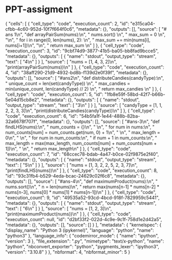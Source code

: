 # PPT-assigment
{
 "cells": [
  {
   "cell_type": "code",
   "execution_count": 2,
   "id": "e315ca04-cfbb-4c60-952d-10f7f664f0c6",
   "metadata": {},
   "outputs": [],
   "source": [
    "# ans 1\n",
    "def arrayPairSum(nums):\n",
    "    nums.sort()  \n",
    "    max_sum = 0  \n",
    "\n",
    "    for i in range(0, len(nums), 2):  \n",
    "        max_sum += min(nums[i], nums[i+1])\n",
    "\n",
    "    return max_sum  \n"
   ]
  },
  {
   "cell_type": "code",
   "execution_count": 3,
   "id": "9cbf74d9-3877-41b5-ba05-bb8fad9bcce5",
   "metadata": {},
   "outputs": [
    {
     "name": "stdout",
     "output_type": "stream",
     "text": [
      "4\n"
     ]
    }
   ],
   "source": [
    "nums = [1, 4, 3, 2]\n",
    "print(arrayPairSum(nums))\n"
   ]
  },
  {
   "cell_type": "code",
   "execution_count": 4,
   "id": "38aff290-21d9-4932-bd8b-f139d2e0f39f",
   "metadata": {},
   "outputs": [],
   "source": [
    "#ans2\n",
    "def distributeCandies(candyType):\n",
    "    unique_count = len(set(candyType))  \n",
    "    max_candies = min(unique_count, len(candyType) // 2) \n",
    "    return max_candies  \n"
   ]
  },
  {
   "cell_type": "code",
   "execution_count": 5,
   "id": "1fb8e59f-58bd-42f7-b66b-5e04d15cb8e2",
   "metadata": {},
   "outputs": [
    {
     "name": "stdout",
     "output_type": "stream",
     "text": [
      "3\n"
     ]
    }
   ],
   "source": [
    "candyType = [1, 1, 2, 2, 3, 3]\n",
    "print(distributeCandies(candyType))\n"
   ]
  },
  {
   "cell_type": "code",
   "execution_count": 6,
   "id": "54b5fa1f-1e44-488b-82ba-32a6678f707f",
   "metadata": {},
   "outputs": [],
   "source": [
    "#ans-3\n",
    "def findLHS(nums):\n",
    "    num_counts = {}\n",
    "    \n",
    "    for num in nums:\n",
    "        num_counts[num] = num_counts.get(num, 0) + 1\n",
    "        \n",
    "    max_length = 0\n",
    "    \n",
    "    for num in num_counts:\n",
    "        if num + 1 in num_counts:\n",
    "            max_length = max(max_length, num_counts[num] + num_counts[num + 1])\n",
    "    \n",
    "    return max_length\n"
   ]
  },
  {
   "cell_type": "code",
   "execution_count": 7,
   "id": "68ccec78-bdab-4a47-b0ce-02f9875e2f40",
   "metadata": {},
   "outputs": [
    {
     "name": "stdout",
     "output_type": "stream",
     "text": [
      "5\n"
     ]
    }
   ],
   "source": [
    "nums = [1, 3, 2, 2, 5, 2, 3, 7]\n",
    "print(findLHS(nums))\n"
   ]
  },
  {
   "cell_type": "code",
   "execution_count": 8,
   "id": "93c31fb4-b529-4eda-bcac-24629c02f6c8",
   "metadata": {},
   "outputs": [],
   "source": [
    "#ans-4\n",
    "def maximumProduct(nums):\n",
    "    nums.sort()\n",
    "    n = len(nums)\n",
    "    return max(nums[n-1] * nums[n-2] * nums[n-3], nums[0] * nums[1] * nums[n-1])\n"
   ]
  },
  {
   "cell_type": "code",
   "execution_count": 9,
   "id": "49535a52-93cd-4bcd-918f-7829959c5441",
   "metadata": {},
   "outputs": [
    {
     "name": "stdout",
     "output_type": "stream",
     "text": [
      "6\n"
     ]
    }
   ],
   "source": [
    "nums = [1, 2, 3]\n",
    "print(maximumProduct(nums))\n"
   ]
  },
  {
   "cell_type": "code",
   "execution_count": null,
   "id": "d2bf33f2-022d-4c9e-9c1f-758d1e2d42a5",
   "metadata": {},
   "outputs": [],
   "source": []
  }
 ],
 "metadata": {
  "kernelspec": {
   "display_name": "Python 3 (ipykernel)",
   "language": "python",
   "name": "python3"
  },
  "language_info": {
   "codemirror_mode": {
    "name": "ipython",
    "version": 3
   },
   "file_extension": ".py",
   "mimetype": "text/x-python",
   "name": "python",
   "nbconvert_exporter": "python",
   "pygments_lexer": "ipython3",
   "version": "3.10.8"
  }
 },
 "nbformat": 4,
 "nbformat_minor": 5
}
